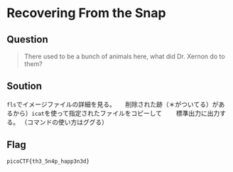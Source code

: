# Recovering From the Snap

## Question

> There used to be a bunch of animals here, what did Dr. Xernon do to them?   

## Soution 

`fls`でイメージファイルの詳細を見る。    　
削除された跡（＊がついてる）があるから）`icat`を使って指定されたファイルをコピーして　　
標準出力に出力する。
（コマンドの使い方はググる）

## Flag 

`picoCTF{th3_5n4p_happ3n3d}`
